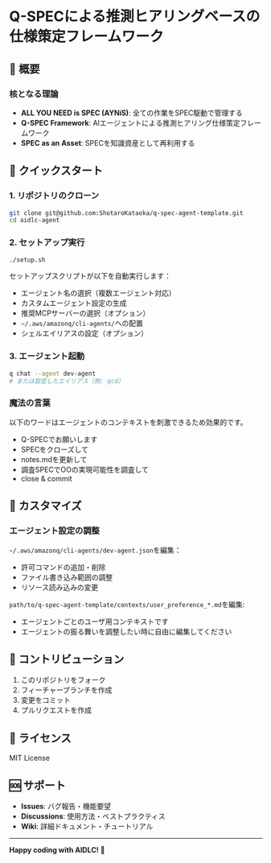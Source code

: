 # Q-SPECによる推測ヒアリングベースの仕様策定フレームワーク

## 🎯 概要

### 核となる理論

- **ALL YOU NEED is SPEC (AYNiS)**: 全ての作業をSPEC駆動で管理する
- **Q-SPEC Framework**: AIエージェントによる推測ヒアリング仕様策定フレームワーク
- **SPEC as an Asset**: SPECを知識資産として再利用する

## 🚀 クイックスタート

### 1. リポジトリのクローン

```bash
git clone git@github.com:ShotaroKataoka/q-spec-agent-template.git
cd aidlc-agent
```

### 2. セットアップ実行

```bash
./setup.sh
```

セットアップスクリプトが以下を自動実行します：
- エージェント名の選択（複数エージェント対応）
- カスタムエージェント設定の生成
- 推奨MCPサーバーの選択（オプション）
- `~/.aws/amazonq/cli-agents/`への配置
- シェルエイリアスの設定（オプション）

### 3. エージェント起動

```bash
q chat --agent dev-agent
# または設定したエイリアス（例: qcd）
```

### 魔法の言葉
以下のワードはエージェントのコンテキストを刺激できるため効果的です。

- Q-SPECでお願いします
- SPECをクローズして
- notes.mdを更新して
- 調査SPECでOOの実現可能性を調査して
- close & commit

## 🔧 カスタマイズ

### エージェント設定の調整

`~/.aws/amazonq/cli-agents/dev-agent.json`を編集：
- 許可コマンドの追加・削除
- ファイル書き込み範囲の調整
- リソース読み込みの変更

`path/to/q-spec-agent-template/contexts/user_preference_*.md`を編集:
- エージェントごとのユーザ用コンテキストです
- エージェントの振る舞いを調整したい時に自由に編集してください


## 🤝 コントリビューション

1. このリポジトリをフォーク
2. フィーチャーブランチを作成
3. 変更をコミット
4. プルリクエストを作成

## 📄 ライセンス

MIT License

## 🆘 サポート

- **Issues**: バグ報告・機能要望
- **Discussions**: 使用方法・ベストプラクティス
- **Wiki**: 詳細ドキュメント・チュートリアル

---

**Happy coding with AIDLC! 🎉**
